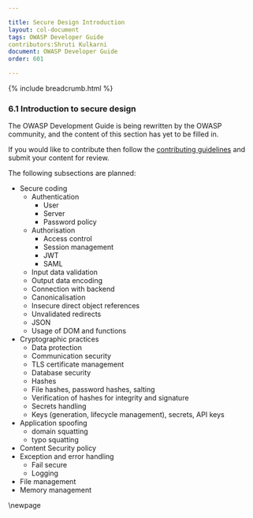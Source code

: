 ```yaml
---

title: Secure Design Introduction
layout: col-document
tags: OWASP Developer Guide
contributors:Shruti Kulkarni
document: OWASP Developer Guide
order: 601

---
```


{% include breadcrumb.html %}

### 6.1 Introduction to secure design

The OWASP Development Guide is being rewritten by the OWASP community,
and the content of this section has yet to be filled in.

If you would like to contribute then follow the [contributing guidelines][contribute]
and submit your content for review.

[contribute]: https://github.com/OWASP/www-project-developer-guide/blob/main/contributing.md

The following subsections are planned:

* Secure coding
  * Authentication
    * User
    * Server
    * Password policy
  * Authorisation
    * Access control
    * Session management
    * JWT
    * SAML
  * Input data validation
  * Output data encoding
  * Connection with backend
  * Canonicalisation
  * Insecure direct object references
  * Unvalidated redirects
  * JSON
  * Usage of DOM and functions
* Cryptographic practices
  * Data protection
  * Communication security
  * TLS certificate management
  * Database security
  * Hashes
  * File hashes, password hashes, salting
  * Verification of hashes for integrity and signature
  * Secrets handling
  * Keys (generation, lifecycle management), secrets, API keys
* Application spoofing
  * domain squatting
  * typo squatting
* Content Security policy
* Exception and error handling
  * Fail secure
  * Logging
* File management
* Memory management

\newpage
